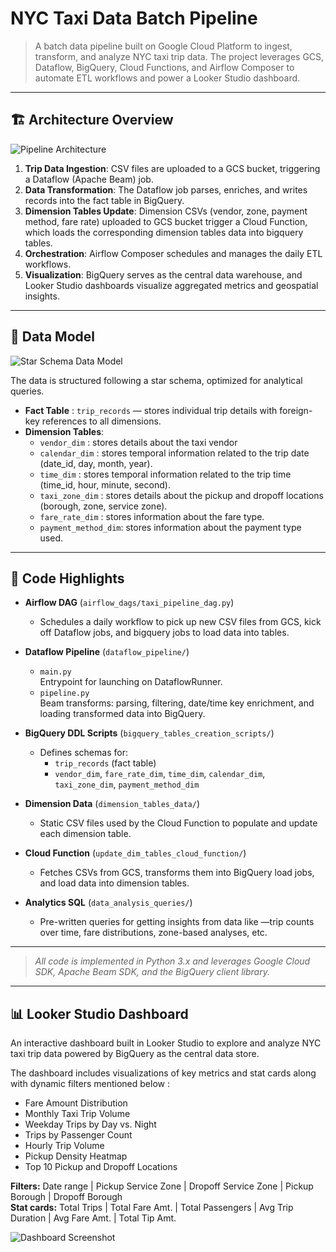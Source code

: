 # NYC Taxi Data Batch Pipeline

> A batch data pipeline built on Google Cloud Platform to ingest, transform, and analyze NYC taxi trip data. The project leverages GCS, Dataflow, BigQuery, Cloud Functions, and Airflow Composer to automate ETL workflows and power a Looker Studio dashboard.


---

## 🏗️ Architecture Overview

![Pipeline Architecture](https://github.com/user-attachments/assets/d9ca94a5-825c-4615-8ed9-60643e57cfd0)

1. **Trip Data Ingestion**: CSV files are uploaded to a GCS bucket, triggering a Dataflow (Apache Beam) job.
2. **Data Transformation**: The Dataflow job parses, enriches, and writes records into the fact table in BigQuery.
3. **Dimension Tables Update**: Dimension CSVs (vendor, zone, payment method, fare rate) uploaded to GCS bucket trigger a Cloud Function, which loads the corresponding dimension tables data into bigquery tables.
4. **Orchestration**: Airflow Composer schedules and manages the daily ETL workflows.
5. **Visualization**: BigQuery serves as the central data warehouse, and Looker Studio dashboards visualize aggregated metrics and geospatial insights.

---

## 🧱 Data Model

![Star Schema Data Model](https://github.com/user-attachments/assets/e6fdb004-d1f3-4666-80fc-441a5fe37fcd)

The data is structured following a star schema, optimized for analytical queries.

- **Fact Table** :  `trip_records` — stores individual trip details with foreign-key references to all dimensions.
- **Dimension Tables**:
  - `vendor_dim` : stores details about the taxi vendor
  - `calendar_dim` : stores temporal information related to the trip date (date_id, day, month, year).
  - `time_dim` : stores temporal information related to the trip time (time_id, hour, minute, second).
  - `taxi_zone_dim` : stores details about the pickup and dropoff locations (borough, zone, service zone).
  - `fare_rate_dim` : stores information about the fare type.
  - `payment_method_dim`: stores information about the payment type used.

---

## 🔧 Code Highlights

- **Airflow DAG** (`airflow_dags/taxi_pipeline_dag.py`)  
  - Schedules a daily workflow to pick up new CSV files from GCS, kick off Dataflow jobs, and bigquery jobs to load data into tables.

- **Dataflow Pipeline** (`dataflow_pipeline/`)  
  - `main.py`  
    Entrypoint for launching on DataflowRunner.  
  - `pipeline.py`  
    Beam transforms: parsing, filtering, date/time key enrichment, and loading transformed data into BigQuery.  

- **BigQuery DDL Scripts** (`bigquery_tables_creation_scripts/`)  
  - Defines schemas for:  
    - `trip_records` (fact table)  
    - `vendor_dim`, `fare_rate_dim`, `time_dim`, `calendar_dim`, `taxi_zone_dim`, `payment_method_dim`  

- **Dimension Data** (`dimension_tables_data/`)  
  - Static CSV files used by the Cloud Function to populate and update each dimension table.

- **Cloud Function** (`update_dim_tables_cloud_function/`)  
  - Fetches CSVs from GCS, transforms them into BigQuery load jobs, and load data into dimension tables.

- **Analytics SQL** (`data_analysis_queries/`)  
  - Pre-written queries for getting insights from data like —trip counts over time, fare distributions, zone-based analyses, etc.

---

> _All code is implemented in Python 3.x and leverages Google Cloud SDK, Apache Beam SDK, and the BigQuery client library._


---

## 📊 Looker Studio Dashboard

An interactive dashboard built in Looker Studio to explore and analyze NYC taxi trip data powered by BigQuery as the central data store.

The dashboard includes visualizations of key metrics and stat cards along with dynamic filters mentioned below :
 
- Fare Amount Distribution  
- Monthly Taxi Trip Volume  
- Weekday Trips by Day vs. Night  
- Trips by Passenger Count  
- Hourly Trip Volume  
- Pickup Density Heatmap  
- Top 10 Pickup and Dropoff Locations  

**Filters:** Date range | Pickup Service Zone | Dropoff Service Zone | Pickup Borough | Dropoff Borough  
**Stat cards:** Total Trips | Total Fare Amt. | Total Passengers | Avg Trip Duration | Avg Fare Amt. | Total Tip Amt.

![Dashboard Screenshot](https://github.com/user-attachments/assets/a300cf9e-b232-43c4-9969-182c70949f7d)
